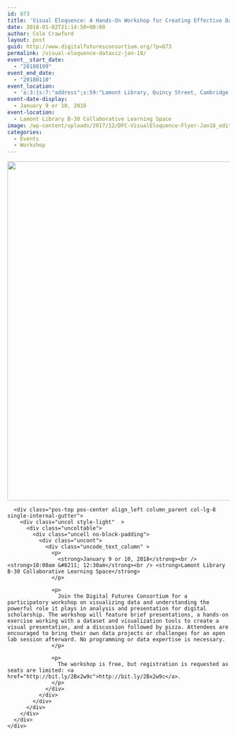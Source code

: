 ```yaml
---
id: 873
title: 'Visual Eloquence: A Hands-On Workshop for Creating Effective Data Visualizations'
date: 2018-01-02T21:14:50+00:00
author: Cole Crawford
layout: post
guid: http://www.digitalfuturesconsortium.org/?p=873
permalink: /visual-eloquence-dataviz-jan-18/
event__start_date:
  - "20180109"
event_end_date:
  - "20180110"
event_location:
  - 'a:3:{s:7:"address";s:59:"Lamont Library, Quincy Street, Cambridge, MA, United States";s:3:"lat";s:17:"42.37276699999999";s:3:"lng";s:18:"-71.11548100000005";}'
event-date-display:
  - January 9 or 10, 2018
event-location:
  - Lamont Library B-30 Collaborative Learning Space
image: /wp-content/uploads/2017/12/DFC-VisualEloquence-Flyer-Jan18_edited.jpg
categories:
  - Events
  - Workshop
---
```

<div data-parent="true" class="row-container">
  <div class="row limit-width row-parent">
    <div class="row-inner">
      <div class="pos-top pos-center align_left column_parent col-lg-4 single-internal-gutter">
        <div class="uncol style-light"  >
          <div class="uncoltable">
            <div class="uncell no-block-padding">
              <div class="uncont">
                <div class="uncode-single-media  text-left">
                  <div class="single-wrapper" style="max-width: 100%;">
                    <div class="tmb tmb-light  tmb-media-first tmb-media-last tmb-content-overlay tmb-no-bg">
                      <div class="t-inside">
                        <div class="t-entry-visual" tabindex="0">
                          <div class="t-entry-visual-tc">
                            <div class="uncode-single-media-wrapper">
                              <img src="https://www.digitalfuturesconsortium.org/wp-content/uploads/2017/12/DFC-VisualEloquence-Flyer-Jan18_edited.jpg" width="1000" height="768" alt="" />
                            </div>
                          </div>
                        </div>
                      </div>
                    </div>
                  </div>
                </div>
              </div>
            </div>
          </div>
        </div>
      </div>
      
      <div class="pos-top pos-center align_left column_parent col-lg-8 single-internal-gutter">
        <div class="uncol style-light"  >
          <div class="uncoltable">
            <div class="uncell no-block-padding">
              <div class="uncont">
                <div class="uncode_text_column" >
                  <p>
                    <strong>January 9 or 10, 2018</strong><br /> <strong>10:00am &#8211; 12:30am</strong><br /> <strong>Lamont Library B-30 Collaborative Learning Space</strong>
                  </p>
                  
                  <p>
                    Join the Digital Futures Consortium for a participatory workshop on visualizing data and understanding the powerful role it plays in analysis and presentation for digital scholarship. The workshop will feature brief presentations, a hands-on exercise working with a dataset and visualization tools to create a visual presentation, and a discussion followed by pizza. Attendees are encouraged to bring their own data projects or challenges for an open lab session afterward. No programming or data expertise is necessary.
                  </p>
                  
                  <p>
                    The workshop is free, but registration is requested as seats are limited: <a href="http://bit.ly/2Bx2w9c">http://bit.ly/2Bx2w9c</a>.
                  </p>
                </div>
              </div>
            </div>
          </div>
        </div>
      </div>
    </div>
  </div>
</div>